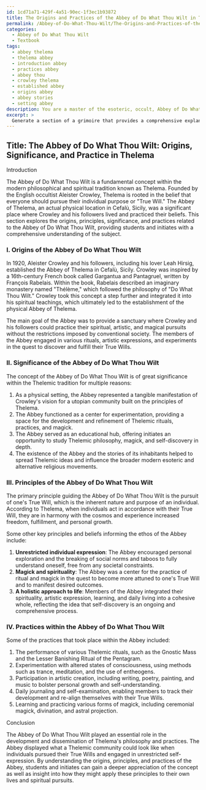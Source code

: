 ```yaml
---
id: 1cd71a71-429f-4a51-90ec-1f3ec1b93872
title: The Origins and Practices of the Abbey of Do What Thou Wilt in Thelema
permalink: /Abbey-of-Do-What-Thou-Wilt/The-Origins-and-Practices-of-the-Abbey-of-Do-What-Thou-Wilt-in-Thelema/
categories:
  - Abbey of Do What Thou Wilt
  - Textbook
tags:
  - abbey thelema
  - thelema abbey
  - introduction abbey
  - practices abbey
  - abbey thou
  - crowley thelema
  - established abbey
  - origins abbey
  - abbey stories
  - setting abbey
description: You are a master of the esoteric, occult, Abbey of Do What Thou Wilt and education, you have written many textbooks on the subject in ways that provide students with rich and deep understanding of the subject. You are being asked to write textbook-like sections on a topic and you do it with full context, explainability, and reliability in accuracy to the true facts of the topic at hand, in a textbook style that a student would easily be able to learn from, in a rich, engaging, and contextual way. Always include relevant context (such as formulas and history), related concepts, and in a way that someone can gain deep insights from.
excerpt: > 
  Generate a section of a grimoire that provides a comprehensive explanation on the Thelemic concept of the Abbey of Do What Thou Wilt, detailing its origins, significance, principles, and practices, all while offering guidance for students and initiates seeking to gain a deeper understanding of the subject.
---
```


## Title: The Abbey of Do What Thou Wilt: Origins, Significance, and Practice in Thelema

Introduction

The Abbey of Do What Thou Wilt is a fundamental concept within the modern philosophical and spiritual tradition known as Thelema. Founded by the English occultist Aleister Crowley, Thelema is rooted in the belief that everyone should pursue their individual purpose or "True Will." The Abbey of Thelema, an actual physical location in Cefalù, Sicily, was a significant place where Crowley and his followers lived and practiced their beliefs. This section explores the origins, principles, significance, and practices related to the Abbey of Do What Thou Wilt, providing students and initiates with a comprehensive understanding of the subject.

### I. Origins of the Abbey of Do What Thou Wilt

In 1920, Aleister Crowley and his followers, including his lover Leah Hirsig, established the Abbey of Thelema in Cefalù, Sicily. Crowley was inspired by a 16th-century French book called Gargantua and Pantagruel, written by François Rabelais. Within the book, Rabelais described an imaginary monastery named "Thélème," which followed the philosophy of "Do What Thou Wilt." Crowley took this concept a step further and integrated it into his spiritual teachings, which ultimately led to the establishment of the physical Abbey of Thelema.

The main goal of the Abbey was to provide a sanctuary where Crowley and his followers could practice their spiritual, artistic, and magical pursuits without the restrictions imposed by conventional society. The members of the Abbey engaged in various rituals, artistic expressions, and experiments in the quest to discover and fulfill their True Wills.

### II. Significance of the Abbey of Do What Thou Wilt

The concept of the Abbey of Do What Thou Wilt is of great significance within the Thelemic tradition for multiple reasons:

1. As a physical setting, the Abbey represented a tangible manifestation of Crowley's vision for a utopian community built on the principles of Thelema.
2. The Abbey functioned as a center for experimentation, providing a space for the development and refinement of Thelemic rituals, practices, and magick.
3. The Abbey served as an educational hub, offering initiates an opportunity to study Thelemic philosophy, magick, and self-discovery in depth.
4. The existence of the Abbey and the stories of its inhabitants helped to spread Thelemic ideas and influence the broader modern esoteric and alternative religious movements.

### III. Principles of the Abbey of Do What Thou Wilt

The primary principle guiding the Abbey of Do What Thou Wilt is the pursuit of one's True Will, which is the inherent nature and purpose of an individual. According to Thelema, when individuals act in accordance with their True Will, they are in harmony with the cosmos and experience increased freedom, fulfillment, and personal growth.

Some other key principles and beliefs informing the ethos of the Abbey include:

1. **Unrestricted individual expression**: The Abbey encouraged personal exploration and the breaking of social norms and taboos to fully understand oneself, free from any societal constraints.
2. **Magick and spirituality**: The Abbey was a center for the practice of ritual and magick in the quest to become more attuned to one's True Will and to manifest desired outcomes.
3. **A holistic approach to life**: Members of the Abbey integrated their spirituality, artistic expression, learning, and daily living into a cohesive whole, reflecting the idea that self-discovery is an ongoing and comprehensive process.

### IV. Practices within the Abbey of Do What Thou Wilt

Some of the practices that took place within the Abbey included:

1. The performance of various Thelemic rituals, such as the Gnostic Mass and the Lesser Banishing Ritual of the Pentagram.
2. Experimentation with altered states of consciousness, using methods such as trance, meditation, and the use of entheogens.
3. Participation in artistic creation, including writing, poetry, painting, and music to bolster personal growth and self-understanding.
4. Daily journaling and self-examination, enabling members to track their development and re-align themselves with their True Wills.
5. Learning and practicing various forms of magick, including ceremonial magick, divination, and astral projection.

Conclusion

The Abbey of Do What Thou Wilt played an essential role in the development and dissemination of Thelema's philosophy and practices. The Abbey displayed what a Thelemic community could look like when individuals pursued their True Wills and engaged in unrestricted self-expression. By understanding the origins, principles, and practices of the Abbey, students and initiates can gain a deeper appreciation of the concept as well as insight into how they might apply these principles to their own lives and spiritual pursuits.
